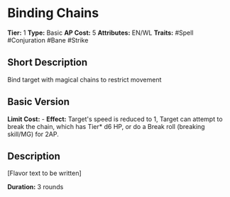 # Binding Chains

**Tier:** 1
**Type:** Basic
**AP Cost:** 5
**Attributes:** EN/WL
**Traits:** #Spell #Conjuration #Bane #Strike

## Short Description
Bind target with magical chains to restrict movement

## Basic Version
**Limit Cost:** -
**Effect:** Target's speed is reduced to 1, Target can attempt to break the chain, which has Tier* d6 HP, or do a Break roll (breaking skill/MG) for 2AP.

## Description
[Flavor text to be written]

**Duration:** 3 rounds